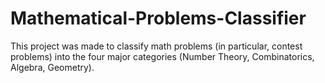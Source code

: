 # Mathematical-Problems-Classifier
This project was made to classify math problems (in particular, contest problems) into the four major categories (Number Theory, Combinatorics, Algebra, Geometry).
